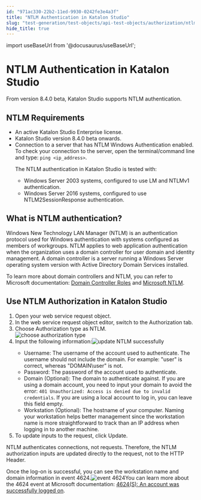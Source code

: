 ```yaml
---
id: "971ac330-22b2-11ed-9930-0242fe3e4a3f"
title: "NTLM Authentication in Katalon Studio"
slug: "test-generation/test-objects/api-test-objects/authorization/ntlm-authentication-in-katalon-studio"
hide_title: true
---
```

import useBaseUrl from '@docusaurus/useBaseUrl';


# <a id="concept-1256" class="anchor_top_offset"/><a id="ariaid-title1" class="anchor_top_offset"/>NTLM Authentication in <span xmlns="http://www.w3.org/1999/xhtml" className="ph">Katalon Studio</span> 

<p xmlns="http://www.w3.org/1999/xhtml" className="shortdesc">From version 8.4.0 beta, <span className="ph">Katalon Studio</span> supports NTLM authentication.</p> 

## NTLM Requirements

<div xmlns="http://www.w3.org/1999/xhtml" className="p"><ul className="ul"><li className="li">An active Katalon Studio Enterprise license.</li><li className="li">Katalon Studio version 8.4.0 beta onwards.</li><li className="li">Connection to a server that has NTLM Windows Authentication enabled. To check your connection to the server, open the terminal/command line and type: <code className="ph codeph">ping &lt;ip_address&gt;</code>. <p className="p">The NTLM authentication in Katalon Studio is tested with:</p> <ul className="ul"><li className="li">Windows Server 2003 systems, configured to use LM and NTLMv1 authentication.</li><li className="li">Windows Server 2016 systems, configured to use NTLM2SessionResponse authentication.</li></ul></li></ul></div>

## <a id="concept-782" class="anchor_top_offset"/>What is NTLM authentication?

<p xmlns="http://www.w3.org/1999/xhtml" className="p">Windows New Technology LAN Manager (NTLM) is an authentication protocol used for Windows authentication with systems configured as members of workgroups. NTLM applies to web application authentication when the organization uses a domain controller for user domain and identity management. A domain controller is a server running a Windows Server operating system version with Active Directory Domain Services installed.</p> 
<p xmlns="http://www.w3.org/1999/xhtml" className="p">To learn more about domain controllers and NTLM, you can refer to Microsoft documentation: <a className="xref j-external-link" href="https://docs.microsoft.com/en-us/previous-versions/windows/it-pro/windows-server-2003/cc786438(v=ws.10)" target="_blank">Domain Controller Roles</a> and <a className="xref j-external-link" href="https://docs.microsoft.com/en-us/windows/win32/secauthn/microsoft-ntlm" target="_blank">Microsoft NTLM</a>.</p> 

## <a id="task-839" class="anchor_top_offset"/>Use NTLM Authorization in <span xmlns="http://www.w3.org/1999/xhtml" className="ph">Katalon Studio</span> 

<ol xmlns="http://www.w3.org/1999/xhtml" className="ol steps"><li className="li step stepexpand"><span className="ph cmd">Open your web service request object. </span></li><li className="li step stepexpand"><span className="ph cmd">In the web service request object editor, switch to the <span className="ph uicontrol">Authorization</span> tab.</span></li><li className="li step stepexpand"><span className="ph cmd">Choose <span className="ph uicontrol">Authorization</span> type as <span className="ph uicontrol">NTLM</span>.</span><div className="itemgroup info"><img className="image" width={700} src={useBaseUrl("/9716cb90-22b2-11ed-9930-0242fe3e4a3f.png")} alt="choose authorization type" /></div></li><li className="li step stepexpand"><span className="ph cmd">Input the following information:<img className="image" width={700} src={useBaseUrl("/971f3000-22b2-11ed-9930-0242fe3e4a3f.png")} alt="update NTLM successfully" /></span><div className="itemgroup info"><ul className="ul"><li className="li"><span className="ph uicontrol">Username</span>: The username of the account used to authenticate. The username should not include the domain. For example: "user" is correct, whereas "DOMAIN\user" is not.</li><li className="li"><span className="ph uicontrol">Password</span>: The password of the account used to authenticate.</li><li className="li"><span className="ph uicontrol">Domain (Optional)</span>: The domain to authenticate against. If you are using a domain account, you need to input your domain to avoid the error: <code className="ph codeph">401 Unauthorized: Access is denied due to invalid credentials</code>. If you are using a local account to log in, you can leave this field empty.</li><li className="li"><span className="ph uicontrol">Workstation (Optional)</span>: The hostname of your computer. Naming your workstation helps better management since the workstation name is more straightforward to track than an IP address when logging in to another machine.</li></ul></div></li><li className="li step stepexpand"><span className="ph cmd">To update inputs to the request, click <span className="ph uicontrol">Update</span>.</span></li></ol> 
<section xmlns="http://www.w3.org/1999/xhtml" className="section result">NTLM authenticates connections, not requests. Therefore, the NTLM authorization inputs are updated directly to the request, not to the HTTP Header.<p className="p">Once the log-on is successful, you can see the workstation name and domain information in event 4624.<img className="image" width={750} src={useBaseUrl("/971a4e00-22b2-11ed-9930-0242fe3e4a3f.png")} alt="event 4624" />You can learn more about the 4624 event at Microsoft documentation: <a className="xref j-external-link" href="https://docs.microsoft.com/en-us/windows/security/threat-protection/auditing/event-4624" target="_blank">4624(S): An account was successfully logged on</a>.</p></section> 
